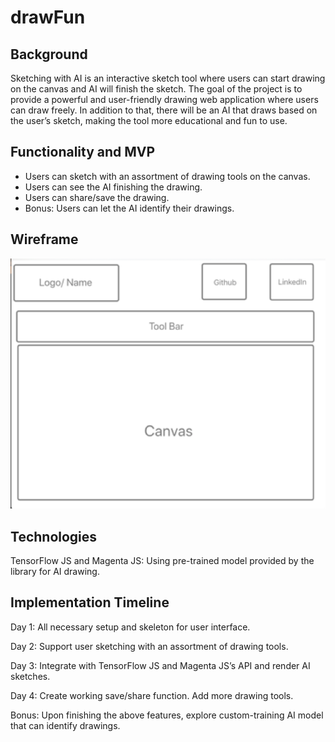 # drawFun

## ­Background

Sketching with AI is an interactive sketch tool where users can start drawing on the canvas and AI will finish the sketch. The goal of the project is to provide a powerful and user-friendly drawing web application where users can draw freely. In addition to that, there will be an AI that draws based on the user’s sketch, making the tool more educational and fun to use.

## Functionality and MVP

- Users can sketch with an assortment of drawing tools on the canvas.
- Users can see the AI finishing the drawing.
- Users can share/save the drawing.
- Bonus: Users can let the AI identify their drawings.

## Wireframe

![](wireframe.png)

## Technologies

TensorFlow JS and Magenta JS: Using pre-trained model provided by the library for AI drawing.

## Implementation Timeline

Day 1: All necessary setup and skeleton for user interface.

Day 2: Support user sketching with an assortment of drawing tools.

Day 3: Integrate with TensorFlow JS and Magenta JS’s API and render AI sketches.

Day 4: Create working save/share function. Add more drawing tools.

Bonus: Upon finishing the above features, explore custom-training AI model that can identify drawings.
